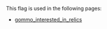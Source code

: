 This flag is used in the following pages:
 - [gommo_interested_in_relics](../events/gommo_interested_in_relics.md)
